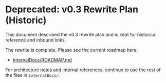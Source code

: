 # Deprecated: v0.3 Rewrite Plan (Historic)

This document described the v0.3 rewrite plan and is kept for historical reference and inbound links.

The rewrite is complete. Please see the current roadmap here:

- [internalDocs/ROADMAP.md](./ROADMAP.md)

For architecture notes and internal references, continue to use the rest of the files in `internalDocs/`.
